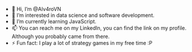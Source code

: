 - 👋 Hi, I’m @Alv4roVN
- 👀 I’m interested in data science and software development.
- 🌱 I’m currently learning JavaScript.
- 📫 You can reach me on my LinkedIn, you can find the link on my profile. Although you probably came from there.
- ⚡ Fun fact: I play a lot of strategy games in my free time :P

<!---
Alv4roVN/Alv4roVN is a ✨ special ✨ repository because its `README.md` (this file) appears on your GitHub profile.
You can click the Preview link to take a look at your changes.
--->
